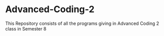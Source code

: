 # Advanced-Coding-2
This Repository consists of all the programs giving in Advanced Coding 2 class in Semester 8
